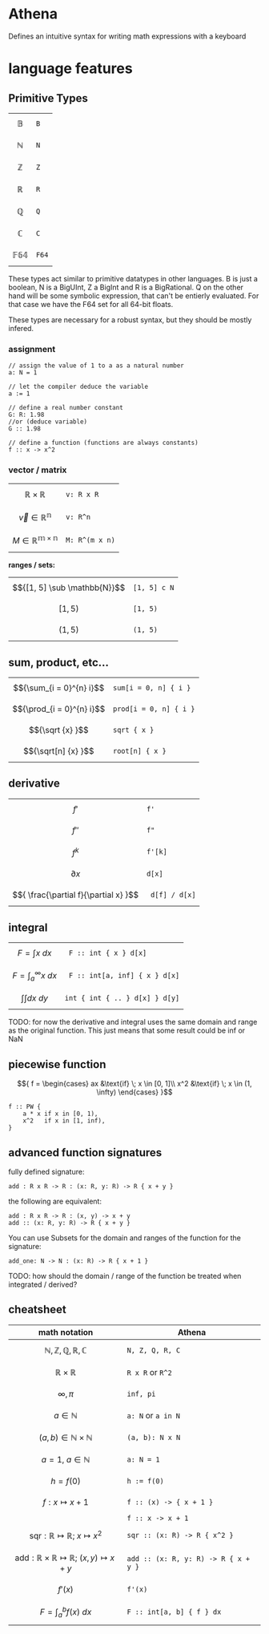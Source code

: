 # Athena

Defines an intuitive syntax for writing math expressions with a keyboard

# language features


## Primitive Types

|                  |         |
| ---              | ---     |
| $${\mathbb{B}}$$ | ```B``` |
| $${\mathbb{N}}$$ | ```N``` |
| $${\mathbb{Z}}$$ | ```Z``` |
| $${\mathbb{R}}$$ | ```R``` |
| $${\mathbb{Q}}$$ | ```Q``` |
| $${\mathbb{C}}$$ | ```C``` |
| $${\mathbb{F64}}$$ | ```F64``` |

These types act similar to primitive datatypes in other languages. B is just a boolean, N is a BigUInt, Z a BigInt and R is a BigRational.
Q on the other hand will be some symbolic expression, that can't be entierly evaluated. 
For that case we have the F64 set for all 64-bit floats.

These types are necessary for a robust syntax, but they should be mostly infered.

### assignment

```
// assign the value of 1 to a as a natural number
a: N = 1

// let the compiler deduce the variable
a := 1

// define a real number constant
G: R: 1.98
//or (deduce variable)
G :: 1.98

// define a function (functions are always constants)
f :: x -> x^2
```

### vector / matrix

|                                     |                    |
| ---                                 | ---                |
| $${\mathbb{R \times R}}$$           | ```v: R x R```     |
| $${\vec{v} \in \mathbb{R^n}}$$      | ```v: R^n```       |
| $${M \in \mathbb{R^{m \times n}}}$$ | ```M: R^(m x n)``` |

**ranges / sets:**

|                              |                  |
| ---                          | ---              |
| $${[1, 5] \sub \mathbb{N}}$$ | ```[1, 5] c N``` |
| $${[1, 5)}$$                 | ```[1, 5)```     |
| $${(1, 5)}$$                 | ```(1, 5)```     |

## sum, product, etc...

|                           |                            |
| ---                       | ---                        |
| $${\sum_{i = 0}^{n} i}$$  | ```sum[i = 0, n] { i }```  |
| $${\prod_{i = 0}^{n} i}$$ | ```prod[i = 0, n] { i }``` |
| $${\sqrt {x} }$$          | ```sqrt { x }```           |
| $${\sqrt[n] {x} }$$       | ```root[n] { x }```        |

## derivative

|                                       |                    |
| ---                                   | ---                |
| $${f'}$$                              | ``` f' ```         |
| $${f''}$$                             | ``` f" ```         |
| $${f^{k}}$$                           | ``` f'[k] ```      |
| $${\partial x}$$                      | ```d[x]```         |
| $${ \frac{\partial f}{\partial x} }$$ | ``` d[f] / d[x]``` |

## integral

|                                       |                                      |
| ---                                   | ---                                  |
| $${ F = \int { x }\ dx }$$            | ``` F :: int { x } d[x]```           |
| $${ F = \int_a^{\infty} { x }\ dx }$$ | ``` F :: int[a, inf] { x } d[x]```   |
| $${ \int {\int dx }\ dy }$$           | ``` int { int { .. } d[x] } d[y] ``` |

TODO: for now the derivative and integral uses the same domain and range as the original function. This just means that some result could be inf or NaN

## piecewise function

$${ 
    f =
    \begin{cases} 
    ax  &\text{if} \; x \in [0, 1]\\ 
    x^2 &\text{if} \; x \in (1, \infty)
    \end{cases}
}$$

```
f :: PW {
    a * x if x in [0, 1),
    x^2   if x in [1, inf),
}
```

## advanced function signatures

fully defined signature:
```
add : R x R -> R : (x: R, y: R) -> R { x + y } 
```

the following are equivalent:
```
add : R x R -> R : (x, y) -> x + y 
add :: (x: R, y: R) -> R { x + y }
```
You can use Subsets for the domain and ranges of the function for the signature:
```
add_one: N -> N : (x: R) -> R { x + 1 }
``` 

TODO: how should the domain / range of the function be treated when integrated / derived?

## cheatsheet

| math notation                                                                                | Athena                                     |
| ---                                                                                          | ---                                        |
| $${ \mathbb{N, Z, Q, R, C} }$$                                                               | ``` N, Z, Q, R, C ```                      |
| $${ \mathbb{R} \times \mathbb{R} }$$                                                         | ```R x R``` or ```R^2```                   |
| $${ \infty, \pi }$$                                                                          | ```inf, pi```                              |
| $${ a \in \mathbb{N} }$$                                                                     | ``` a: N ```  or ```a in N```              |
| $${ (a, b) \in \mathbb{N} \times \mathbb{N} }$$                                              | ``` (a, b): N x N ```                      |
| $${ a = 1, \ a \in \mathbb{N} }$$                                                            | ``` a: N = 1 ```                           |
| $${ h = f(0) }$$                                                                             | ``` h := f(0) ```                          |
| $${ f: x \mapsto x + 1 }$$                                                                   | ``` f :: (x) -> { x + 1 } ```              |
|                                                                                              | ``` f :: x -> x + 1 ```                    |
| $${ \text{sqr}: \mathbb{R} \mapsto \mathbb{R} ; \ x \mapsto x^2  }$$                         | ``` sqr :: (x: R) -> R { x^2 }   ```       |
| $${ \text{add}: \mathbb{R} \times \mathbb{R} \mapsto \mathbb{R} ; \ (x, y) \mapsto x + y }$$ | ``` add :: (x: R, y: R) -> R { x + y } ``` |
| $${ f'(x) }$$                                                                                | ``` f'(x) ```                              |
| $${ F = \int_a^b { f(x) }\ dx }$$                                                            | ``` F :: int[a, b] { f } dx ```            |

